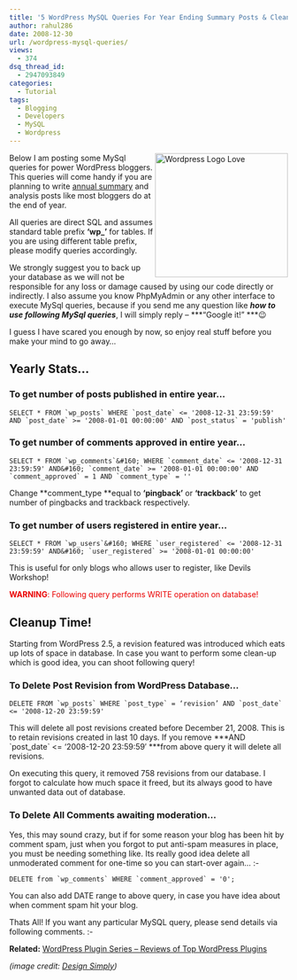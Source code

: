 ```yaml
---
title: '5 WordPress MySQL Queries For Year Ending Summary Posts & Cleanup'
author: rahul286
date: 2008-12-30
url: /wordpress-mysql-queries/
views:
  - 374
dsq_thread_id:
  - 2947093849
categories:
  - Tutorial
tags:
  - Blogging
  - Developers
  - MySQL
  - Wordpress
---
```

[<img class="wp-image-52247" style="border-right: 0px;border-top: 0px;margin-left: 0px;border-left: 0px;margin-right: 0px;border-bottom: 0px" height="224" alt="Wordpress Logo Love" src="http://cdn.devilsworkshop.org/files/2008/12/image-thumb22.png" width="240" align="right" border="0" />][1] Below I am posting some MySql queries for power WordPress bloggers. This queries will come handy if you are planning to write [annual summary][2] and analysis posts like most bloggers do at the end of year.

All queries are direct SQL and assumes standard table prefix **‘wp_’** for tables. If you are using different table prefix, please modify queries accordingly.

We strongly suggest you to back up your database as we will not be responsible for any loss or damage caused by using our code directly or indirectly. I also assume you know PhpMyAdmin or any other interface to execute MySql queries, because if you send me any question like ***how to use following MySql queries***, I will simply reply – ***“Google it!” ***😉

I guess I have scared you enough by now, so enjoy real stuff before you make your mind to go away… 

## Yearly Stats…

### To get number of posts published in entire year…

``SELECT * FROM `wp_posts` WHERE `post_date` <= '2008-12-31 23:59:59' AND `post_date` >= '2008-01-01 00:00:00' AND `post_status` = 'publish'``

### To get number of comments approved in entire year…

``SELECT * FROM `wp_comments`&#160; WHERE `comment_date` <= '2008-12-31 23:59:59' AND&#160; `comment_date` >= '2008-01-01 00:00:00' AND `comment_approved` = 1 AND `comment_type` = ''``

Change **comment_type **equal to **‘pingback’** or **‘trackback’** to get number of pingbacks and trackback respectively.

### To get number of users registered in entire year…

``SELECT * FROM `wp_users`&#160; WHERE `user_registered` <= '2008-12-31 23:59:59' AND&#160; `user_registered` >= '2008-01-01 00:00:00'``

This is useful for only blogs who allows user to register, like Devils Workshop! 

<font color="#ea0000"><strong>WARNING</strong>: Following query performs WRITE operation on database!</font>

## Cleanup Time!

Starting from WordPress 2.5, a revision featured was introduced which eats up lots of space in database. In case you want to perform some clean-up which is good idea, you can shoot following query!

### To Delete Post Revision from WordPress Database&#8230;

``DELETE FROM `wp_posts` WHERE `post_type` = ‘revision’ AND `post_date` <= '2008-12-20 23:59:59'``

This will delete all post revisions created before December 21, 2008. This is to retain revisions created in last 10 days. If you remove ***AND \`post_date\` <= &#8216;2008-12-20 23:59:59&#8242; ***from above query it will delete all revisions.

On executing this query, it removed 758 revisions from our database. I forgot to calculate how much space it freed, but its always good to have unwanted data out of database.

### To Delete All Comments awaiting moderation…

Yes, this may sound crazy, but if for some reason your blog has been hit by comment spam, just when you forgot to put anti-spam measures in place, you must be needing something like. Its really good idea delete all unmoderated comment for one-time so you can start-over again… <img src="http://devilsworkshop.org/wp-includes/images/smilies/simple-smile.png" alt=":-)" class="wp-smiley" style="height: 1em; max-height: 1em;" />

``DELETE from `wp_comments` WHERE `comment_approved` = '0';``

You can also add DATE range to above query, in case you have idea about when comment spam hit your blog.</p> </p> 

Thats All! If you want any particular MySQL query, please send details via following comments. <img src="http://devilsworkshop.org/wp-includes/images/smilies/simple-smile.png" alt=":-)" class="wp-smiley" style="height: 1em; max-height: 1em;" />

**Related:** [WordPress Plugin Series – Reviews of Top WordPress Plugins][3]

*(image credit: *<a href="http://designsimply.com/" onclick="_gaq.push(['_trackEvent', 'outbound-article', 'http://designsimply.com/', 'Design Simply']);" ><em>Design Simply</em></a>*)*

 [1]: http://cdn.devilsworkshop.org/files/2008/12/image24.png
 [2]: http://devilsworkshop.org/best-of-devils-workshop-in-year-2008/
 [3]: http://devilsworkshop.org/introduction-wordpress-plugins-series/
